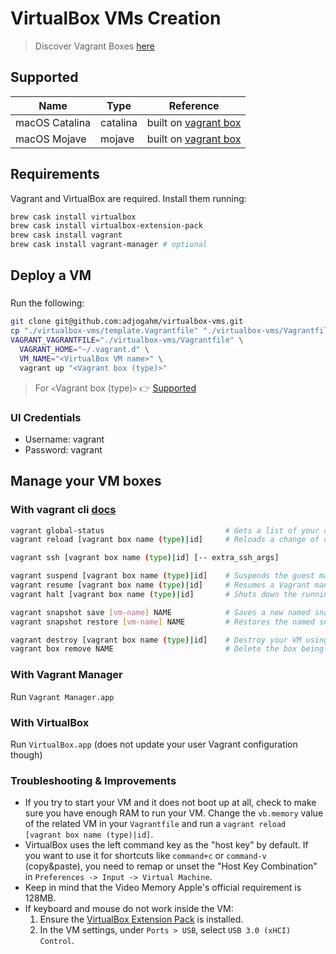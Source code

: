 # VirtualBox VMs Creation

> Discover Vagrant Boxes [here](https://app.vagrantup.com/boxes/search)

## Supported

| Name | Type | Reference |
|------|------|-----------|
| macOS Catalina | catalina | built on [vagrant box](https://app.vagrantup.com/ramsey/boxes/macos-catalina) |
| macOS Mojave | mojave | built on [vagrant box](https://app.vagrantup.com/ramsey/boxes/macos-mojave) |

## Requirements

Vagrant and VirtualBox are required. Install them running:
```bash
brew cask install virtualbox
brew cask install virtualbox-extension-pack
brew cask install vagrant
brew cask install vagrant-manager # optional
```

## Deploy a VM

### 
Run the following:
```bash
git clone git@github.com:adjogahm/virtualbox-vms.git
cp "./virtualbox-vms/template.Vagrantfile" "./virtualbox-vms/Vagrantfile"
VAGRANT_VAGRANTFILE="./virtualbox-vms/Vagrantfile" \
  VAGRANT_HOME="~/.vagrant.d" \
  VM_NAME="<VirtualBox VM name>" \
  vagrant up "<Vagrant box (type)>"
```
> For `<`Vagrant box (type)`>` 👉  [Supported](#supported)

### UI Credentials
* Username: vagrant
* Password: vagrant

## Manage your VM boxes

### With vagrant cli [docs](https://www.vagrantup.com/docs/cli)
```bash
vagrant global-status                           # Gets a list of your current Vagrant boxes
vagrant reload [vagrant box name (type)|id]     # Reloads a change of config on your Vagrantfile

vagrant ssh [vagrant box name (type)|id] [-- extra_ssh_args]

vagrant suspend [vagrant box name (type)|id]    # Suspends the guest machine, rather than fully shutting it down or destroying it
vagrant resume [vagrant box name (type)|id]     # Resumes a Vagrant managed machine that was previously suspended
vagrant halt [vagrant box name (type)|id]       # Shuts down the running machine Vagrant is managing

vagrant snapshot save [vm-name] NAME            # Saves a new named snapshot
vagrant snapshot restore [vm-name] NAME         # Restores the named snapshot

vagrant destroy [vagrant box name (type)|id]    # Destroy your VM using an id obtained from `vagrant global-status`
vagrant box remove NAME                         # Delete the box being used to create the VM
```

### With Vagrant Manager
Run `Vagrant Manager.app`

### With VirtualBox
Run `VirtualBox.app` (does not update your user Vagrant configuration though)

### Troubleshooting & Improvements
- If you try to start your VM and it does not boot up at all, check to make sure you have enough RAM to run your VM.
Change the `vb.memory` value of the related VM in your `Vagrantfile` and run a `vagrant reload [vagrant box name (type)|id]`.
- VirtualBox uses the left command key as the "host key" by default. If you want to use it for shortcuts like `command+c` or `command-v` (copy&paste), you need to remap or unset the "Host Key Combination" in `Preferences -> Input -> Virtual Machine`.
- Keep in mind that the Video Memory Apple's official requirement is 128MB.
- If keyboard and mouse do not work inside the VM:
    1. Ensure the [VirtualBox Extension Pack](https://www.virtualbox.org/wiki/Downloads) is installed.
    2. In the VM settings, under `Ports > USB`, select `USB 3.0 (xHCI) Control`.
